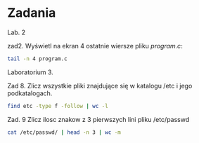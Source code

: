 # Zadania

Lab. 2

zad2. Wyświetl na ekran 4 ostatnie wiersze pliku *program.c*:

```sh
tail -n 4 program.c
```

Laboratorium 3.

Zad 8. Zlicz wszystkie pliki znajdujące się w katalogu /etc i jego podkatalogach.

```sh
find etc -type f -follow | wc -l
```

Zad. 9 Zlicz ilosc znakow z 3 pierwszych lini pliku /etc/passwd
```sh
cat /etc/passwd/ | head -n 3 | wc -m
```